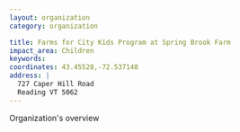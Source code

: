 ```yaml
---
layout: organization
category: organization

title: Farms for City Kids Program at Spring Brook Farm
impact_area: Children
keywords: 
coordinates: 43.45528,-72.537148
address: |
  727 Caper Hill Road
  Reading VT 5062
---
```

Organization's overview
